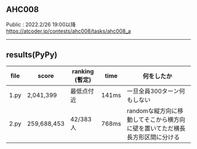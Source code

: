 ## AHC008
Public : 2022.2/26 19:00以降  
https://atcoder.jp/contests/ahc008/tasks/ahc008_a
___

## results(PyPy)

| file | score | ranking  (暫定) | time | 何をしたか |
| ---- | ---- | ---- | ---- | ---- |
| 1.py | 2,041,399 | 最低点付近 | 141ms | 一旦全員300ターン何もしない |
| 2.py | 259,688,453 | 42/383人 | 768ms | randomな縦方向に移動してそこから横方向に壁を置いてただ横長長方形区間に分ける |